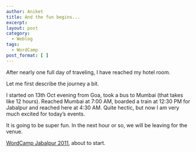 ```yaml
---
author: Aniket
title: And the fun begins...
excerpt:
layout: post
category:
  - Weblog
tags:
  - WordCamp
post_format: [ ]
---
```

After nearly one full day of traveling, I have reached my hotel room.

Let me first describe the journey a bit.

I started on 13th Oct evening from Goa, took a bus to Mumbai (that takes like 12 hours). Reached Mumbai at 7:00 AM, boarded a train at 12:30 PM for Jabalpur and reached here at 4:30 AM. Quite hectic, but now I am very much excited for today’s events.

It is going to be super fun. In the next hour or so, we will be leaving for the venue.

[WordCamp Jabalpur 2011][1], about to start.

 [1]: http://2011.jabalpur.wordcamp.org/ "WordCamp Jabalpur 2011"